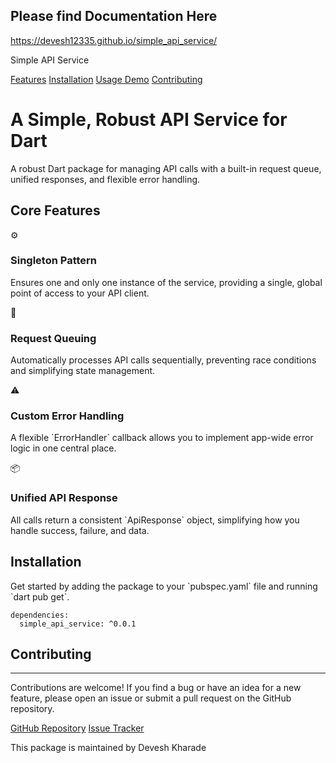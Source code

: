 
## Please find Documentation Here
https://devesh12335.github.io/simple_api_service/


Simple API Service

[Features](#features) [Installation](#installation) [Usage Demo](#usage) [Contributing](#contributing)

A Simple, Robust API Service for Dart
=====================================

A robust Dart package for managing API calls with a built-in request queue, unified responses, and flexible error handling.

Core Features
-------------

⚙️

### Singleton Pattern

Ensures one and only one instance of the service, providing a single, global point of access to your API client.

🚦

### Request Queuing

Automatically processes API calls sequentially, preventing race conditions and simplifying state management.

⚠️

### Custom Error Handling

A flexible \`ErrorHandler\` callback allows you to implement app-wide error logic in one central place.

📦

### Unified API Response

All calls return a consistent \`ApiResponse\` object, simplifying how you handle success, failure, and data.

Installation
------------

Get started by adding the package to your \`pubspec.yaml\` file and running \`dart pub get\`.

    dependencies:
      simple_api_service: ^0.0.1





## Contributing
------------

Contributions are welcome! If you find a bug or have an idea for a new feature, please open an issue or submit a pull request on the GitHub repository.

[GitHub Repository](https://github.com/devesh12335/simple_api_service) [Issue Tracker](https://github.com/devesh12335/simple_api_service)

This package is maintained by Devesh Kharade